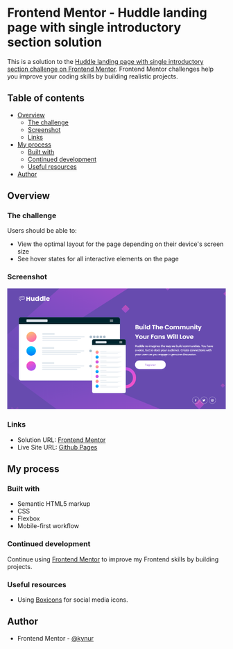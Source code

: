 # Frontend Mentor - Huddle landing page with single introductory section solution

This is a solution to the [Huddle landing page with single introductory section challenge on Frontend Mentor](https://www.frontendmentor.io/challenges/huddle-landing-page-with-a-single-introductory-section-B_2Wvxgi0). Frontend Mentor challenges help you improve your coding skills by building realistic projects. 

## Table of contents

- [Overview](#overview)
  - [The challenge](#the-challenge)
  - [Screenshot](#screenshot)
  - [Links](#links)
- [My process](#my-process)
  - [Built with](#built-with)
  - [Continued development](#continued-development)
  - [Useful resources](#useful-resources)
- [Author](#author)

## Overview

### The challenge

Users should be able to:

- View the optimal layout for the page depending on their device's screen size
- See hover states for all interactive elements on the page

### Screenshot

![](/design/screenshot.png)

### Links

- Solution URL: [Frontend Mentor](https://www.frontendmentor.io/solutions/huddle-landing-page-with-a-single-introductory-section-w4KDkMYm7t)
- Live Site URL: [Github Pages](https://kynur.github.io/landing-page-with-single-introductory/)

## My process

### Built with

- Semantic HTML5 markup
- CSS
- Flexbox
- Mobile-first workflow

### Continued development

Continue using [Frontend Mentor](https://www.frontendmentor.io) to improve my Frontend skills by building projects.

### Useful resources

- Using [Boxicons](https://boxicons.com) for social media icons.

## Author

- Frontend Mentor - [@kynur](https://www.frontendmentor.io/profile/kynur)
